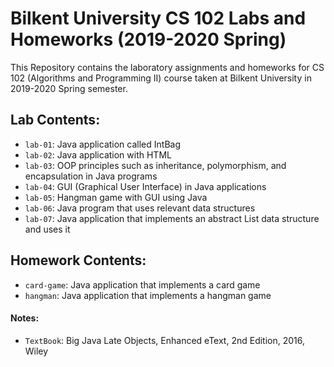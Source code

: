 # Bilkent University CS 102 Labs and Homeworks (2019-2020 Spring)

This Repository contains the laboratory assignments and homeworks for CS 102 (Algorithms and Programming II) course taken at Bilkent University in 2019-2020 Spring semester.


## Lab Contents:

- `lab-01`: Java application called IntBag
- `lab-02`: Java application with HTML
- `lab-03`: OOP principles such as inheritance, polymorphism, and encapsulation in Java programs
- `lab-04`: GUI (Graphical User Interface) in Java applications
- `lab-05`: Hangman game with GUI using Java
- `lab-06`: Java program that uses relevant data structures
- `lab-07`: Java application that implements an abstract List data structure and uses it

## Homework Contents:

- `card-game`: Java application that implements a card game
- `hangman`: Java application that implements a hangman game


#### Notes:
- `TextBook`: Big Java Late Objects, Enhanced eText, 2nd Edition, 2016, Wiley 
